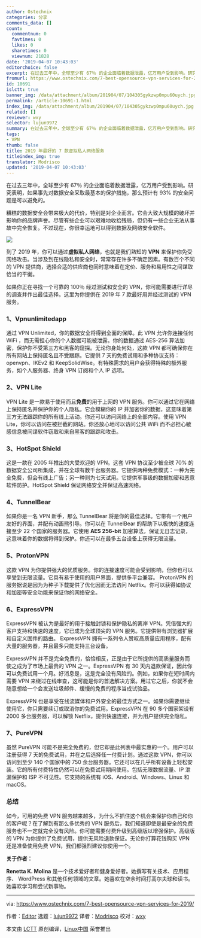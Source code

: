 ```yaml
---
author: Ostechnix
categories: 分享
comments_data: []
count:
  commentnum: 0
  favtimes: 0
  likes: 0
  sharetimes: 0
  viewnum: 21828
date: '2019-04-07 10:43:03'
editorchoice: false
excerpt: 在过去三年中，全球至少有 67％ 的企业面临着数据泄露，亿万用户受到影响。研究表明，如果事先对数据安全采取最基本的保护措施，那么预计有 93% 的安全问题是可以避免的。
fromurl: https://www.ostechnix.com/7-best-opensource-vpn-services-for-2019/
id: 10691
islctt: true
banner_img: /data/attachment/album/201904/07/104305gykzwp0mpu60uych.jpg
permalink: /article-10691-1.html
index_img: /data/attachment/album/201904/07/104305gykzwp0mpu60uych.jpg.thumb.jpg
related: []
reviewer: wxy
selector: lujun9972
summary: 在过去三年中，全球至少有 67％ 的企业面临着数据泄露，亿万用户受到影响。研究表明，如果事先对数据安全采取最基本的保护措施，那么预计有 93% 的安全问题是可以避免的。
tags:
- VPN
thumb: false
title: 2019 年最好的 7 款虚拟私人网络服务
titleindex_img: true
translator: Modrisco
updated: '2019-04-07 10:43:03'
---
```


在过去三年中，全球至少有 67％ 的企业面临着数据泄露，亿万用户受到影响。研究表明，如果事先对数据安全采取最基本的保护措施，那么预计有 93% 的安全问题是可以避免的。


糟糕的数据安全会带来极大的代价，特别是对企业而言。它会大致大规模的破坏并影响你的品牌声誉。尽管有些企业可以艰难地收拾残局，但仍有一些企业无法从事故中完全恢复。不过现在，你很幸运地可以得到数据及网络安全软件。


![](/data/attachment/album/201904/07/104305gykzwp0mpu60uych.jpg)


到了 2019 年，你可以通过**虚拟私人网络**，也就是我们熟知的 **VPN** 来保护你免受网络攻击。当涉及到在线隐私和安全时，常常存在许多不确定因素。有数百个不同的 VPN 提供商，选择合适的供应商也同时意味着在定价、服务和易用性之间谋取恰当的平衡。


如果你正在寻找一个可靠的 100％ 经过测试和安全的 VPN，你可能需要进行详尽的调查并作出最佳选择。这里为你提供在 2019 年 7 款最好用并经过测试的 VPN 服务。


### 1、Vpnunlimitedapp


通过 VPN Unlimited，你的数据安全将得到全面的保障。此 VPN 允许你连接任何 WiFi ，而无需担心你的个人数据可能被泄露。你的数据通过 AES-256 算法加密，保护你不受第三方和黑客的窥探。无论你身处何处，这款 VPN 都可确保你在所有网站上保持匿名且不受跟踪。它提供 7 天的免费试用和多种协议支持：openvpn、IKEv2 和 KeepSolidWise。有特殊需求的用户会获得特殊的额外服务，如个人服务器、终身 VPN 订阅和个人 IP 选项。


### 2、VPN Lite


VPN Lite 是一款易于使用而且**免费**的用于上网的 VPN 服务。你可以通过它在网络上保持匿名并保护你的个人隐私。它会模糊你的 IP 并加密你的数据，这意味着第三方无法跟踪你的所有线上活动。你还可以访问网络上的全部内容。使用 VPN Lite，你可以访问在被拦截的网站。你还放心地可以访问公共 WiFi 而不必担心敏感信息被间谍软件窃取和来自黑客的跟踪和攻击。


### 3、HotSpot Shield


这是一款在 2005 年推出的大受欢迎的 VPN。这套 VPN 协议至少被全球 70% 的数据安全公司所集成，并在全球有数千台服务器。它提供两种免费模式：一种为完全免费，但会有线上广告；另一种则为七天试用。它提供军事级的数据加密和恶意软件防护。HotSpot Shield 保证网络安全并保证高速网络。


### 4、TunnelBear


如果你是一名 VPN 新手，那么 TunnelBear 将是你的最佳选择。它带有一个用户友好的界面，并配有动画熊引导。你可以在 TunnelBear 的帮助下以极快的速度连接至少 22 个国家的服务器。它使用 **AES 256-bit** 加密算法，保证无日志记录，这意味着你的数据将得到保护。你还可以在最多五台设备上获得无限流量。


### 5、ProtonVPN


这款 VPN 为你提供强大的优质服务。你的连接速度可能会受到影响，但你也可以享受到无限流量。它具有易于使用的用户界面，提供多平台兼容。 ProtonVPN 的服务据说是因为为种子下载提供了优化因而无法访问 Netflix。你可以获得如协议和加密等安全功能来保证你的网络安全。


### 6、ExpressVPN


ExpressVPN 被认为是最好的用于接触封锁和保护隐私的离岸 VPN。凭借强大的客户支持和快速的速度，它已成为全球顶尖的 VPN 服务。它提供带有浏览器扩展和自定义固件的路由。 ExpressVPN 拥有一系列令人赞叹高质量应用程序，配有大量的服务器，并且最多只能支持三台设备。


ExpressVPN 并不是完全免费的，恰恰相反，正是由于它所提供的高质量服务而使之成为了市场上最贵的 VPN 之一。ExpressVPN 有 30 天内退款保证，因此你可以免费试用一个月。好消息是，这是完全没有风险的。例如，如果你在短时间内需要 VPN 来绕过在线审查，这可能是你的首选解决方案。用过它之后，你就不会随意想给一个会发送垃圾邮件、缓慢的免费的程序当成试验品。


ExpressVPN 也是享受在线流媒体和户外安全的最佳方式之一。如果你需要继续使用它，你只需要续订或取消你的免费试用。ExpressVPN 在 90 多个国家架设有 2000 多台服务器，可以解锁 Netflix，提供快速连接，并为用户提供完全隐私。


### 7、PureVPN


虽然 PureVPN 可能不是完全免费的，但它却是此列表中最实惠的一个。用户可以注册获得 7 天的免费试用，并在之后选择任一付费计划。通过这款 VPN，你可以访问到至少 140 个国家中的 750 余台服务器。它还可以在几乎所有设备上轻松安装。它的所有付费特性仍然可以在免费试用期间使用。包括无限数据流量、IP 泄漏保护和 ISP 不可见性。它支持的系统有 iOS、Android、Windows、Linux 和 macOS。


### 总结


如今，可用的免费 VPN 服务越来越多，为什么不抓住这个机会来保护你自己和你的客户呢？在了解到有那么多优秀的 VPN 服务后，我们知道即使是最安全的免费服务也不一定就完全没有风险。你可能需要付费升级到高级版以增强保护。高级版的 VPN 为你提供了免费试用，提供无风险退款保证。无论你打算花钱购买 VPN 还是准备使用免费 VPN，我们都强烈建议你使用一个。


**关于作者：**


**Renetta K. Molina** 是一个技术爱好者和健身爱好者。她撰写有关技术、应用程序、 WordPress 和其他任何领域的文章。她喜欢在空余时间打高尔夫球和读书。她喜欢学习和尝试新事物。




---


via: <https://www.ostechnix.com/7-best-opensource-vpn-services-for-2019/>


作者：[Editor](https://www.ostechnix.com/author/editor/) 选题：[lujun9972](https://github.com/lujun9972) 译者：[Modrisco](https://github.com/Modrisco) 校对：[wxy](https://github.com/wxy)


本文由 [LCTT](https://github.com/LCTT/TranslateProject) 原创编译，[Linux中国](https://linux.cn/) 荣誉推出